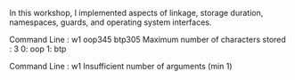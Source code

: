  In this workshop, I implemented aspects of linkage, storage duration, namespaces, guards, and operating system interfaces.
 
 Command Line : w1 oop345 btp305
 Maximum number of characters stored : 3
 0: oop
 1: btp

 Command Line : w1
 Insufficient number of arguments (min 1)
